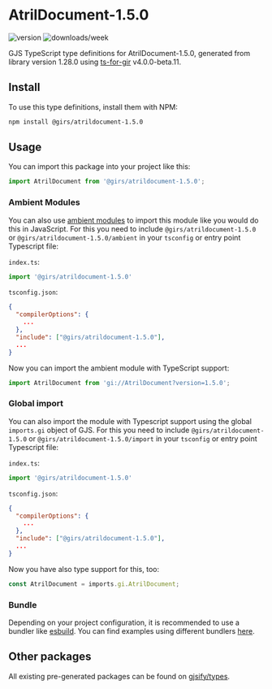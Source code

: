 
# AtrilDocument-1.5.0

![version](https://img.shields.io/npm/v/@girs/atrildocument-1.5.0)
![downloads/week](https://img.shields.io/npm/dw/@girs/atrildocument-1.5.0)


GJS TypeScript type definitions for AtrilDocument-1.5.0, generated from library version 1.28.0 using [ts-for-gir](https://github.com/gjsify/ts-for-gir) v4.0.0-beta.11.


## Install

To use this type definitions, install them with NPM:
```bash
npm install @girs/atrildocument-1.5.0
```

## Usage

You can import this package into your project like this:
```ts
import AtrilDocument from '@girs/atrildocument-1.5.0';
```

### Ambient Modules

You can also use [ambient modules](https://github.com/gjsify/ts-for-gir/tree/main/packages/cli#ambient-modules) to import this module like you would do this in JavaScript.
For this you need to include `@girs/atrildocument-1.5.0` or `@girs/atrildocument-1.5.0/ambient` in your `tsconfig` or entry point Typescript file:

`index.ts`:
```ts
import '@girs/atrildocument-1.5.0'
```

`tsconfig.json`:
```json
{
  "compilerOptions": {
    ...
  },
  "include": ["@girs/atrildocument-1.5.0"],
  ...
}
```

Now you can import the ambient module with TypeScript support: 

```ts
import AtrilDocument from 'gi://AtrilDocument?version=1.5.0';
```

### Global import

You can also import the module with Typescript support using the global `imports.gi` object of GJS.
For this you need to include `@girs/atrildocument-1.5.0` or `@girs/atrildocument-1.5.0/import` in your `tsconfig` or entry point Typescript file:

`index.ts`:
```ts
import '@girs/atrildocument-1.5.0'
```

`tsconfig.json`:
```json
{
  "compilerOptions": {
    ...
  },
  "include": ["@girs/atrildocument-1.5.0"],
  ...
}
```

Now you have also type support for this, too:

```ts
const AtrilDocument = imports.gi.AtrilDocument;
```

### Bundle

Depending on your project configuration, it is recommended to use a bundler like [esbuild](https://esbuild.github.io/). You can find examples using different bundlers [here](https://github.com/gjsify/ts-for-gir/tree/main/examples).

## Other packages

All existing pre-generated packages can be found on [gjsify/types](https://github.com/gjsify/types).

